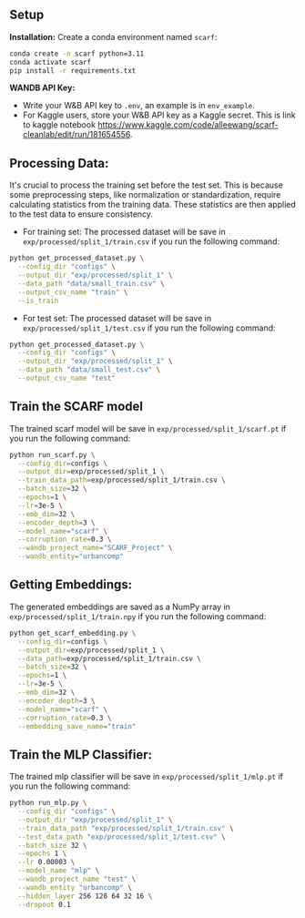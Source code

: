 ## Setup
**Installation:**
Create a conda environment named `scarf`:
```bash
conda create -n scarf python=3.11 
conda activate scarf
pip install -r requirements.txt
```

**WANDB API Key:**
* Write your W&B API key to `.env`, an example is in `env_example`.
* For Kaggle users, store your W&B API key as a Kaggle secret. This is link to kaggle notebook https://www.kaggle.com/code/alleewang/scarf-cleanlab/edit/run/181654556.

## Processing Data:

It's crucial to process the training set before the test set. This is because some preprocessing steps, like normalization or standardization, require calculating statistics from the training data. These statistics are then applied to the test data to ensure consistency.

* For training set:
The processed dataset will be save in  `exp/processed/split_1/train.csv` if you run the following command:
```bash
python get_processed_dataset.py \
  --config_dir "configs" \
  --output_dir "exp/processed/split_1" \
  --data_path "data/small_train.csv" \
  --output_csv_name "train" \
  --is_train
```
* For test set:
The processed dataset will be save in  `exp/processed/split_1/test.csv` if you run the following command:
```bash
python get_processed_dataset.py \
  --config_dir "configs" \
  --output_dir "exp/processed/split_1" \
  --data_path "data/small_test.csv" \
  --output_csv_name "test"
```

## Train the SCARF model
The trained scarf model will be save in  `exp/processed/split_1/scarf.pt` if you run the following command:
```bash
python run_scarf.py \
  --config_dir=configs \
  --output_dir=exp/processed/split_1 \
  --train_data_path=exp/processed/split_1/train.csv \
  --batch_size=32 \
  --epochs=1 \
  --lr=3e-5 \
  --emb_dim=32 \
  --encoder_depth=3 \
  --model_name="scarf" \
  --corruption_rate=0.3 \
  --wandb_project_name="SCARF_Project" \
  --wandb_entity="urbancomp" 
```

## Getting Embeddings:
The generated embeddings are saved as a NumPy array in `exp/processed/split_1/train.npy` if you run the following command:

```bash
python get_scarf_embedding.py \
  --config_dir=configs \
  --output_dir=exp/processed/split_1 \
  --data_path=exp/processed/split_1/train.csv \
  --batch_size=32 \
  --epochs=1 \
  --lr=3e-5 \
  --emb_dim=32 \
  --encoder_depth=3 \
  --model_name="scarf" \
  --corruption_rate=0.3 \
  --embedding_save_name="train"
```

## Train the MLP Classifier:
The trained mlp classifier will be save in  `exp/processed/split_1/mlp.pt` if you run the following command:
```bash
python run_mlp.py \
  --config_dir "configs" \
  --output_dir "exp/processed/split_1" \
  --train_data_path "exp/processed/split_1/train.csv" \
  --test_data_path "exp/processed/split_1/test.csv" \
  --batch_size 32 \
  --epochs 1 \
  --lr 0.00003 \
  --model_name "mlp" \
  --wandb_project_name "test" \
  --wandb_entity "urbancomp" \
  --hidden_layer 256 128 64 32 16 \
  --dropout 0.1
```



